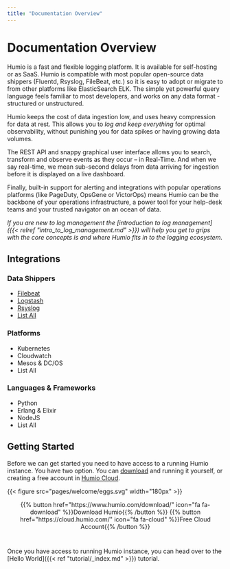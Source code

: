 ```yaml
---
title: "Documentation Overview"
---
```


# Documentation Overview

Humio is a fast and flexible logging platform. It is available for self-hosting or as SaaS.
Humio is compatible with most popular open-source data shippers (Fluentd, Rsyslog, FileBeat, etc.)
so it is easy to adopt or migrate to from other platforms like ElasticSearch ELK.
The simple yet powerful query language feels familiar to most developers,
and works on any data format - structured or unstructured.

Humio keeps the cost of data ingestion low, and uses heavy compression for data at rest.
This allows you to _log and keep everything_ for optimal observability, without punishing you
for data spikes or having growing data volumes.

The REST API and snappy graphical user interface allows you to search, transform and observe
events as they occur – in Real-Time. And when we say real-time, we mean sub-second delays
from data arriving for ingestion before it is displayed on a live dashboard.

Finally, built-in support for alerting and integrations with popular operations platforms (like
PageDuty, OpsGene or VictorOps) means Humio can be the backbone of your operations infrastructure,
a power tool for your help-desk teams and your trusted navigator on an ocean of data.


_If you are new to log management the [introduction to log management]({{< relref "intro_to_log_management.md" >}})
will help you get to grips with the core concepts is and where Humio fits in to the logging ecosystem._

## Integrations

<div class="integration-overview">
  <div class="integration-overview__section">
    <h3 class="integration-overview__section-title">Data Shippers</h3>
    <ul>
      <li><a href="{{% ref "filebeat.md" %}}">Filebeat</a></li>
      <li><a href="{{% ref "logstash.md" %}}">Logstash</a></li>
      <li><a href="{{% ref "rsyslog.md" %}}">Rsyslog</a></li>
      <li><a href="{{% ref "sending-data/data-shippers/_index.md" %}}">List All</a></li>
    </ul>
  </div>
  <div class="integration-overview__section">
    <h3 class="integration-overview__section-title">Platforms</h3>
    <ul>
      <li>Kubernetes</li>
      <li>Cloudwatch</li>
      <li>Mesos & DC/OS</li>
      <li>List All</li>
    </ul>
  </div>
  <div class="integration-overview__section">
    <h3 class="integration-overview__section-title">Languages & Frameworks</h3>
    <ul>
      <li>Python</li>
      <li>Erlang & Elixir</li>
      <li>NodeJS</li>
      <li>List All</li>
    </ul>
  </div>
</div>

## Getting Started

Before we can get started you need to have access to a running Humio instance.
You have two option. You can [download](https://www.humio.com/download/)
and running it yourself, or creating a free account in [Humio Cloud](https://cloud.humio.com/).

{{< figure src="pages/welcome/eggs.svg" width="180px" >}}

<p align="center" style="margin-bottom: 40px;">
{{% button href="https://www.humio.com/download/" icon="fa fa-download" %}}Download Humio{{% /button %}}
{{% button href="https://cloud.humio.com/" icon="fa fa-cloud" %}}Free Cloud Account{{% /button %}}
</p>

Once you have access to running Humio instance, you can head over to
the [Hello World]({{< ref "tutorial/_index.md" >}}) tutorial.
